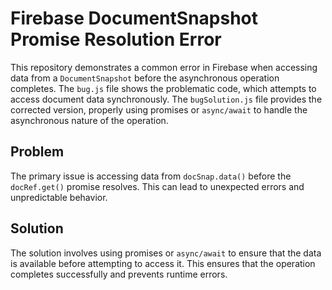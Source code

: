 # Firebase DocumentSnapshot Promise Resolution Error

This repository demonstrates a common error in Firebase when accessing data from a `DocumentSnapshot` before the asynchronous operation completes.  The `bug.js` file shows the problematic code, which attempts to access document data synchronously.  The `bugSolution.js` file provides the corrected version, properly using promises or `async/await` to handle the asynchronous nature of the operation.

## Problem

The primary issue is accessing data from `docSnap.data()` before the `docRef.get()` promise resolves.  This can lead to unexpected errors and unpredictable behavior.

## Solution

The solution involves using promises or `async/await` to ensure that the data is available before attempting to access it. This ensures that the operation completes successfully and prevents runtime errors.